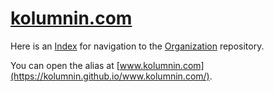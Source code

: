 # [kolumnin.com](https://github.com/kolumnin/kolumnin.com)

Here is an [Index](https://kolumnin.github.io/kolumnin.com)
for navigation to the
[Organization](https://github.com/kolumnin-com) repository.

You can open the alias at [www.kolumnin.com](https://kolumnin.github.io/www.kolumnin.com/).


